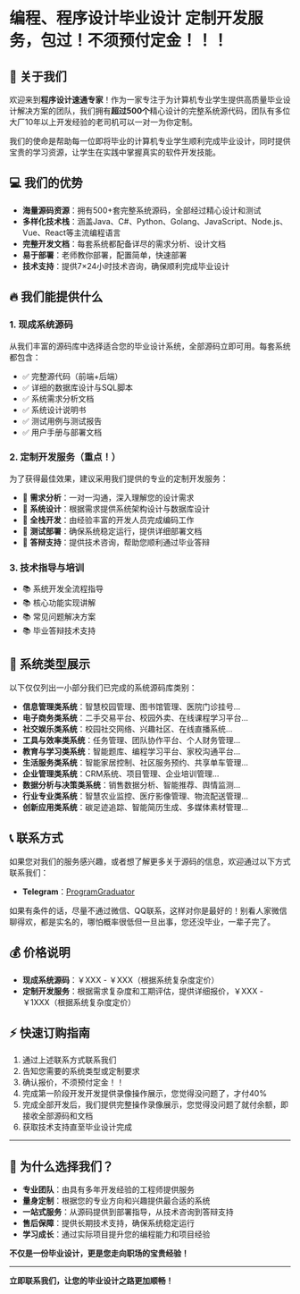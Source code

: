 # 编程、程序设计毕业设计 定制开发服务，包过！不须预付定金！！！

## 🌟 关于我们

欢迎来到**程序设计速通专家**！作为一家专注于为计算机专业学生提供高质量毕业设计解决方案的团队，我们拥有**超过500个**精心设计的完整系统源代码，团队有多位大厂10年以上开发经验的老司机可以一对一为你定制。

我们的使命是帮助每一位即将毕业的计算机专业学生顺利完成毕业设计，同时提供宝贵的学习资源，让学生在实践中掌握真实的软件开发技能。

## 💻 我们的优势

- **海量源码资源**：拥有500+套完整系统源码，全部经过精心设计和测试
- **多样化技术栈**：涵盖Java、C#、Python、Golang、JavaScript、Node.js、Vue、React等主流编程语言
- **完整开发文档**：每套系统都配备详尽的需求分析、设计文档
- **易于部署**：老师教你部署，配置简单，快速部署
- **技术支持**：提供7×24小时技术咨询，确保顺利完成毕业设计

## 🔥 我们能提供什么

### 1. 现成系统源码

从我们丰富的源码库中选择适合您的毕业设计系统，全部源码立即可用。每套系统都包含：

- ✅ 完整源代码（前端+后端）
- ✅ 详细的数据库设计与SQL脚本
- ✅ 系统需求分析文档
- ✅ 系统设计说明书
- ✅ 测试用例与测试报告
- ✅ 用户手册与部署文档

### 2. 定制开发服务（重点！）

为了获得最佳效果，建议采用我们提供的专业的定制开发服务：

- 🔹 **需求分析**：一对一沟通，深入理解您的设计需求
- 🔹 **系统设计**：根据需求提供系统架构设计与数据库设计
- 🔹 **全栈开发**：由经验丰富的开发人员完成编码工作
- 🔹 **测试部署**：确保系统稳定运行，提供详细部署文档
- 🔹 **答辩支持**：提供技术咨询，帮助您顺利通过毕业答辩

### 3. 技术指导与培训

- 📚 系统开发全流程指导
- 📚 核心功能实现讲解
- 📚 常见问题解决方案
- 📚 毕业答辩技术支持

## 🌈 系统类型展示

以下仅仅列出一小部分我们已完成的系统源码库类别：

- **信息管理类系统**：智慧校园管理、图书馆管理、医院门诊挂号...
- **电子商务类系统**：二手交易平台、校园外卖、在线课程学习平台...
- **社交娱乐类系统**：校园社交网络、兴趣社区、在线直播系统...
- **工具与效率类系统**：任务管理、团队协作平台、个人财务管理...
- **教育与学习类系统**：智能题库、编程学习平台、家校沟通平台...
- **生活服务类系统**：智能家居控制、社区服务预约、共享单车管理...
- **企业管理类系统**：CRM系统、项目管理、企业培训管理...
- **数据分析与决策类系统**：销售数据分析、智能推荐、舆情监测...
- **行业专业类系统**：智慧农业监控、医疗影像管理、物流配送管理...
- **创新应用类系统**：碳足迹追踪、智能简历生成、多媒体素材管理...

## 📞 联系方式

如果您对我们的服务感兴趣，或者想了解更多关于源码的信息，欢迎通过以下方式联系我们：

- **Telegram**：[ProgramGraduator](https://t.me/programGraduator)

如果有条件的话，尽量不通过微信、QQ联系，这样对你是最好的！别看人家微信聊得欢，都是实名的，哪怕概率很低但一旦出事，您还没毕业，一辈子完了。

## 💰 价格说明

- **现成系统源码**：￥XXX - ￥XXX（根据系统复杂度定价）
- **定制开发服务**：根据需求复杂度和工期评估，提供详细报价，￥XXX - ￥1XXX（根据系统复杂度定价）

## ⚡ 快速订购指南

1. 通过上述联系方式联系我们
2. 告知您需要的系统类型或定制要求
3. 确认报价，不须预付定金！！
4. 完成第一阶段开发开发提供录像操作展示，您觉得没问题了，才付40%
5. 完成全部开发后，我们提供完整操作录像展示，您觉得没问题了就付余额，即接收全部源码和文档
6. 获取技术支持直至毕业设计完成

---

## 🎯 为什么选择我们？

- **专业团队**：由具有多年开发经验的工程师提供服务
- **量身定制**：根据您的专业方向和兴趣提供最合适的系统
- **一站式服务**：从源码提供到部署指导，从技术咨询到答辩支持
- **售后保障**：提供长期技术支持，确保系统稳定运行
- **学习成长**：通过实际项目提升您的编程能力和项目经验

**不仅是一份毕业设计，更是您走向职场的宝贵经验！**

---

**立即联系我们，让您的毕业设计之路更加顺畅！**
